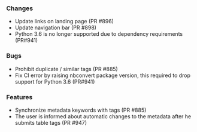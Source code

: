 ### Changes
- Update links on landing page (PR #896)
- Update navigation bar (PR #898)
- Python 3.6 is no longer supported due to dependency requirements (PR#941)

### Bugs
- Prohibit duplicate / similar tags (PR #885)
- Fix CI error by raising nbconvert package version, this required to drop support for Python 3.6 (PR#941)

### Features
- Synchronize metadata keywords with tags (PR #885)
- The user is informed about automatic changes to the metadata after he submits table tags (PR #947)